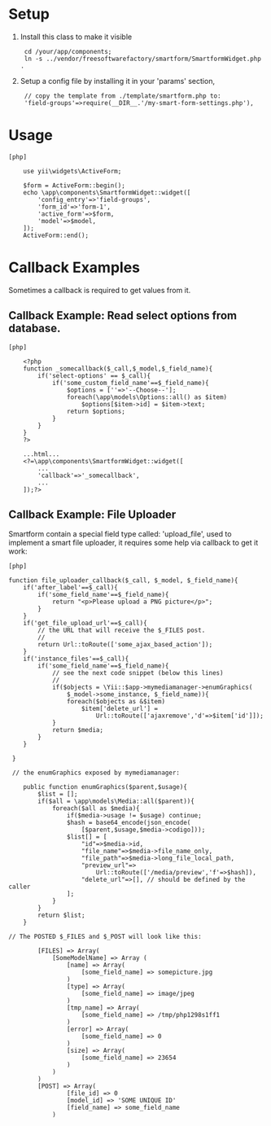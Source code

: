 
# Setup

1. Install this class to make it visible

		cd /your/app/components;
		ln -s ../vendor/freesoftwarefactory/smartform/SmartformWidget.php .

2. Setup a config file by installing it in your 'params' section,

		// copy the template from ./template/smartform.php to:
		'field-groups'=>require(__DIR__.'/my-smart-form-settings.php'),

# Usage

```
[php]

	use yii\widgets\ActiveForm;
	
    $form = ActiveForm::begin();
	echo \app\components\SmartformWidget::widget([
		'config_entry'=>'field-groups',
		'form_id'=>'form-1',
		'active_form'=>$form,
		'model'=>$model,
	]);
	ActiveForm::end();
```


# Callback Examples

Sometimes a callback is required to get values from it.

## Callback Example: Read select options from database.

```
[php]

	<?php
	function _somecallback($_call,$_model,$_field_name){
		if('select-options' == $_call){
			if('some_custom_field_name'==$_field_name){
				$options = [''=>'--Choose--'];
				foreach(\app\models\Options::all() as $item)
					$options[$item->id] = $item->text;
				return $options;
			}
		}
	}
	?>

	...html...
	<?=\app\components\SmartformWidget::widget([
		...
		'callback'=>'_somecallback',
		...
	]);?>

```

## Callback Example: File Uploader

Smartform contain a special field type called: 'upload_file', used to implement
a smart file uploader, it requires some help via callback to get it work:

```
[php]

function file_uploader_callback($_call, $_model, $_field_name){
	if('after_label'==$_call){
		if('some_field_name'==$_field_name){
			return "<p>Please upload a PNG picture</p>";
		}
	}
	if('get_file_upload_url'==$_call){
		// the URL that will receive the $_FILES post.
		//
		return Url::toRoute(['some_ajax_based_action']);
	}
	if('instance_files'==$_call){
		if('some_field_name'==$_field_name){
			// see the next code snippet (below this lines) 
			//
			if($objects = \Yii::$app->mymediamanager->enumGraphics(
				$_model->some_instance, $_field_name)){
				foreach($objects as &$item)	
					$item['delete_url'] = 
						Url::toRoute(['ajaxremove','d'=>$item['id']]);
			}
			return $media;
		}
	}
   
 }

 // the enumGraphics exposed by mymediamanager:

	public function enumGraphics($parent,$usage){
		$list = [];
		if($all = \app\models\Media::all($parent)){
			foreach($all as $media){
				if($media->usage != $usage) continue;
				$hash = base64_encode(json_encode(
					[$parent,$usage,$media->codigo]));
				$list[] = [
					"id"=>$media->id,
					"file_name"=>$media->file_name_only,
					"file_path"=>$media->long_file_local_path,
					"preview_url"=>
						Url::toRoute(['/media/preview','f'=>$hash]),
					"delete_url"=>[], // should be defined by the caller
				];
			}
		}
		return $list;
	}

// The POSTED $_FILES and $_POST will look like this:

		[FILES] => Array(
			[SomeModelName] => Array (
				[name] => Array(
					[some_field_name] => somepicture.jpg
				)
				[type] => Array(
					[some_field_name] => image/jpeg
				)
				[tmp_name] => Array(
					[some_field_name] => /tmp/php1298s1ff1
				)
				[error] => Array(
					[some_field_name] => 0
				)
				[size] => Array(
					[some_field_name] => 23654
				)
			)
		)
		[POST] => Array(
				[file_id] => 0
				[model_id] => 'SOME UNIQUE ID'
				[field_name] => some_field_name
			)

 ```


